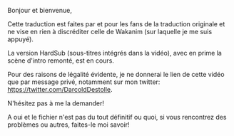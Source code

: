 Bonjour et bienvenue,

Cette traduction est faites par et pour les fans de la traduction originale et ne vise en rien à discréditer celle de Wakanim (sur laquelle je me suis appuyé).

La version HardSub (sous-titres intégrés dans la vidéo), avec en prime la scène d'intro remonté, est en cours.

Pour des raisons de légalité évidente, je ne donnerai le lien de cette vidéo que par message privé, notamment sur mon twitter: https://twitter.com/DarcoldDestolle.

N'hésitez pas à me la demander!

A oui et le fichier n'est pas du tout définitif ou quoi, si vous rencontrez des problèmes ou autres, faites-le moi savoir!
